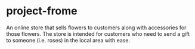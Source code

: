 # project-frome
An online store that sells flowers to customers along with accessories for those flowers. The store is intended for customers who need to send a gift to someone (i.e. roses) in the local area with ease.
